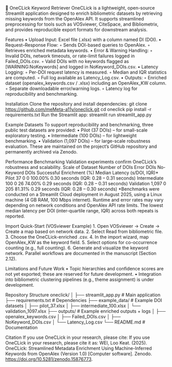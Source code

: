 🚀 OneCLick Keyword Retriever
OneCLick is a lightweight, open-source Streamlit application designed to enrich bibliometric datasets by retrieving missing keywords from the OpenAlex API. It supports streamlined preprocessing for tools such as VOSviewer, CiteSpace, and Bibliometrix, and provides reproducible export formats for downstream analysis.

Features
    • Upload Input: Excel file (.xlsx) with a column named DI (DOI).
    • Request–Response Flow:
        ◦ Sends DOI-based queries to OpenAlex.
        ◦ Retrieves enriched metadata keywords.
    • Error & Warning Handling:
        ◦ Invalid DOIs, network timeouts, or rate-limit failures logged in Failed_DOIs.csv.
        ◦ Valid DOIs with no keywords flagged as [WARNING:NoKeywords] and logged in NoKeyword_DOIs.csv.
    • Latency Logging:
        ◦ Per-DOI request latency is measured.
        ◦ Median and IQR statistics are computed.
        ◦ Full log available as Latency_Log.csv.
    • Outputs:
        ◦ Enriched dataset (openalex_keywords.csv / .xlsx) including an OpenAlex_KW column.
        ◦ Separate downloadable error/warning logs.
        ◦ Latency log for reproducibility and benchmarking.

Installation
Clone the repository and install dependencies:
git clone https://github.com/meMeta-a11y/oneclick.git
cd oneclick
pip install -r requirements.txt
Run the Streamlit app:
streamlit run streamlit_app.py

Example Datasets
To support reproducibility and benchmarking, three public test datasets are provided:
    • Pilot (37 DOIs) – for small-scale exploratory testing.
    • Intermediate (100 DOIs) – for lightweight benchmarking.
    • Validation (1,097 DOIs) – for large-scale robustness evaluation.
These are maintained on the project’s GitHub repository and permanently archived via Zenodo.

Performance Benchmarking
Validation experiments confirm OneCLick’s robustness and scalability.
Scale of Dataset
Number of DOIs
Error DOIs
No-Keyword DOIs
Successful Enrichment (%)
Median Latency (s/DOI, IQR)*
Pilot
37
0
0
100.00%
0.30 seconds (IQR: 0.28 – 0.31 seconds)
Intermediate
100
0
26
74.00%
0.29 seconds (IQR: 0.28 – 0.31 seconds)
Validation
1,097
0
205
81.31%
0.29 seconds (IQR: 0.28 – 0.30 seconds)
*Benchmarks were conducted on a Streamlit Cloud deployment in August 2025, using a Linux machine (4 GB RAM, 100 Mbps internet). Runtime and error rates may vary depending on network conditions and OpenAlex API rate limits. The lowest median latency per DOI (inter-quartile range, IQR) across both repeats is reported.

Import Quick-Start (VOSviewer Example)
    1. Open VOSviewer → Create → Create a map based on network data.
    2. Select Read from bibliometric file.
    3. Choose the OneCLick-enriched .csv.
    4. In the import wizard, map OpenAlex_KW as the keyword field.
    5. Select options for co-occurrence counting (e.g., full counting).
    6. Generate and visualize the keyword network.
Parallel workflows are documented in the manuscript (Section 2.12).

Limitations and Future Work
    • Topic hierarchies and confidence scores are not yet exported; these are reserved for future development.
    • Integration into bibliometric clustering pipelines (e.g., theme assignment) is under development.
      
Repository Structure
oneclick/
│
├── streamlit_app.py          # Main application
├── requirements.txt          # Dependencies
├── example_data/             # Example DOI datasets
│   ├── pilot_37.xlsx
│   ├── intermediate_100.xlsx
│   └── validation_1097.xlsx
├── outputs/                  # Example enriched outputs + logs
│   ├── openalex_keywords.csv
│   ├── Failed_DOIs.csv
│   ├── NoKeyword_DOIs.csv
│   └── Latency_Log.csv
└── README.md                 # Documentation

Citation
If you use OneCLick in your research, please cite:
If you use OneCLick in your research, please cite it as: WEI, Loo Keat. (2025). OneCLick: Streamlined Metadata Enrichment Using Machine-Inferred Keywords from OpenAlex (Version 1.0) [Computer software]. Zenodo. https://doi.org/10.5281/zenodo.15876773.
